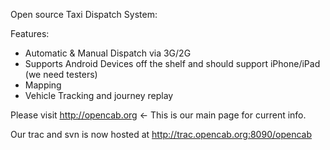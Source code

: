 Open source Taxi Dispatch System:

Features:
  * Automatic & Manual Dispatch via 3G/2G
  * Supports Android Devices off the shelf and should support iPhone/iPad (we need     testers)
  * Mapping
  * Vehicle Tracking and journey replay

Please visit http://opencab.org <- This is our main page for current info.

Our trac and svn is now hosted at http://trac.opencab.org:8090/opencab